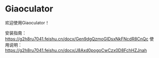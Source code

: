# Giaoculator
欢迎使用Giaoculator！

安装指南：
https://g2h8ru7041.feishu.cn/docx/Gen9dgQzmoGIDsxNkFNcdR8CnQc
使用说明：
https://g2h8ru7041.feishu.cn/docx/J8Axd0pogoCwCzx0D8FchHZJnah

